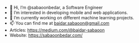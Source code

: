 - 👋 Hi, I’m @sabaoonbedar, a Software Engineer
- 👀 I’m interested in developing mobile and web applications.
- 🌱 I’m currently working on different machine learning projects.
- 📫 You can find me at baidar.sabaoon@gmail.com
- Articles: https://medium.com/@baidar-sabaoon
- Website: https://sabaoonbedar.com/
<!---
sabaoonbedar/sabaoonbedar is a ✨ special ✨ repository because its `README.md` (this file) appears on your GitHub profile.
You can click the Preview link to take a look at your changes.
--->
